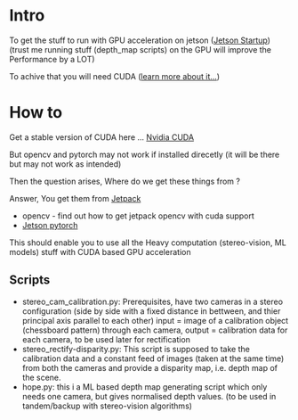# Intro
To get the stuff to run with GPU acceleration on jetson ([Jetson Startup](https://developer.nvidia.com/embedded/learn/get-started-jetson-orin-nano-devkit#intro))
(trust me running stuff (depth_map scripts) on the GPU will improve the Performance by a LOT)

To achive that you will need CUDA ([learn more about it...](https://en.wikipedia.org/wiki/CUDA))

# How to
Get a stable version of CUDA here ... [Nvidia CUDA](https://developer.nvidia.com/cuda-downloads?target_os=Linux&target_arch=x86_64&Distribution=Ubuntu&target_version=24.04&target_type=deb_local)

But opencv and pytorch may not work if installed direcetly (it will be there but may not work as intended)

Then the question arises,
Where do we get these things from ?

Answer,
You get them from [Jetpack](https://docs.nvidia.com/jetson/jetpack/introduction/index.html)

- opencv - find out how to get jetpack opencv with cuda support 
- [Jetson pytorch](https://docs.nvidia.com/deeplearning/frameworks/install-pytorch-jetson-platform/index.html)

This should enable you to use all the Heavy computation (stereo-vision, ML models) stuff with CUDA based GPU acceleration

## Scripts
- stereo_cam_calibration.py: Prerequisites, have two cameras in a stereo configuration (side by side with a fixed distance in bettween, and thier principal axis parallel to each other)
  input = image of a calibration object (chessboard pattern) through each camera, output = calibration data for each camera, to be used later for rectification
- stereo_rectify-disparity.py: This script is supposed to take the calibration data and a constant feed of images (taken at the same time) from both the cameras and provide a disparity map, i.e. depth map of the scene.
- hope.py: this i a ML based depth map generating script which only needs one camera, but gives normalised depth values. (to be used in tandem/backup with stereo-vision algorithms)  
